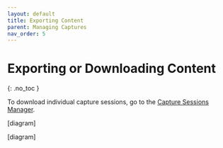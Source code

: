 ```yaml
---
layout: default
title: Exporting Content
parent: Managing Captures
nav_order: 5
---
```


# Exporting or Downloading Content
{: .no_toc }

To download individual capture sessions, go to the [Capture Sessions Manager]().

[diagram]

[diagram]
